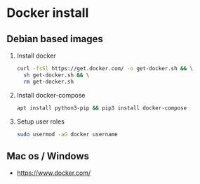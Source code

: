 ﻿# Docker install

## Debian based images
1. Install docker
    ```bash
    curl -fsSl https://get.docker.com/ -o get-docker.sh && \
      sh get-docker.sh && \
      rm get-docker.sh
    ```
2. Install docker-compose
    ```bash
    apt install python3-pip && pip3 install docker-compose
    ```
3. Setup user roles
    ```bash
    sudo usermod -aG docker username
   ```

## Mac os / Windows
- https://www.docker.com/